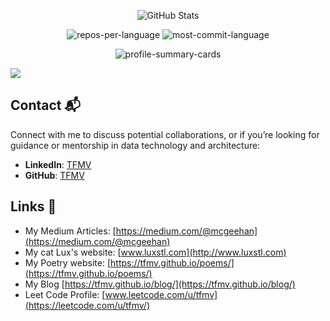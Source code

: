 <p align="center">
  <img src="https://github-stats-alpha.vercel.app/api?username=TFMV&cc=22272e&tc=37BCF6&ic=fff&bc=0000" alt="GitHub Stats">
</p>

<p align="center">
  <img src="http://github-profile-summary-cards.vercel.app/api/cards/repos-per-language?username=TFMV&theme=dracula" alt="repos-per-language">
  <img src="http://github-profile-summary-cards.vercel.app/api/cards/most-commit-language?username=TFMV&theme=dracula" alt="most-commit-language">
</p>

<p align="center">
  <img src="http://github-profile-summary-cards.vercel.app/api/cards/profile-details?username=TFMV&theme=dracula" alt="profile-summary-cards">
</p>

![](https://komarev.com/ghpvc/?username=TFMV)

## Contact 📬

Connect with me to discuss potential collaborations, or if you’re looking for guidance or mentorship in data technology and architecture:

- **LinkedIn**: [TFMV](https://www.linkedin.com/in/tfmv)
- **GitHub**: [TFMV](https://www.github.com/tfmv)

## Links 🔗

- My Medium Articles: [https://medium.com/@mcgeehan](https://medium.com/@mcgeehan)
- My cat Lux's website: [www.luxstl.com](http://www.luxstl.com)
- My Poetry website: [https://tfmv.github.io/poems/](https://tfmv.github.io/poems/)
- My Blog [https://tfmv.github.io/blog/](https://tfmv.github.io/blog/)
- Leet Code Profile: [www.leetcode.com/u/tfmv](https://leetcode.com/u/tfmv/)
